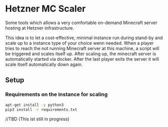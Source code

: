 # Hetzner MC Scaler

Some tools which allows a very comfortable on-demand Minecraft server hosting at Hetzner infrastructure.

This idea is to let a cost-effective, minimal instance run during stand-by and scale up to a instance type of your choice wenn needed.
When a player tries to reach the not running Minecraft server at this machine, a script will be triggered and scales itself up.
After scaling up, the minecraft server is automatically started via docker.
After the last player exits the server it will scale itself automatically down again.

## Setup

### Requirements on the instance for scaling

```bash
apt-get install -y python3
pip3 install -r requirements.txt
```

//TBD (This ist still in progress)
